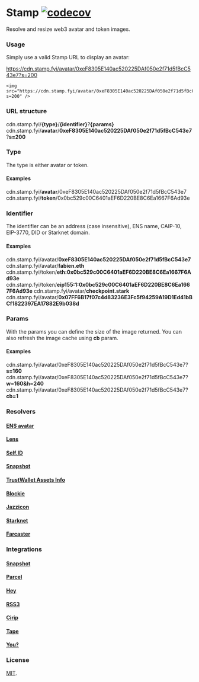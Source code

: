 # Stamp [![codecov](https://codecov.io/gh/snapshot-labs/stamp/branch/master/graph/badge.svg?token=N9IMKE41RA)](https://codecov.io/gh/snapshot-labs/stamp)

Resolve and resize web3 avatar and token images.

### Usage

Simply use a valid Stamp URL to display an avatar:

https://cdn.stamp.fyi/avatar/0xeF8305E140ac520225DAf050e2f71d5fBcC543e7?s=200

```
<img src="https://cdn.stamp.fyi/avatar/0xeF8305E140ac520225DAf050e2f71d5fBcC543e7?s=200" />
```

### URL structure

cdn.stamp.fyi/**{type}**/**{identifier}**?**{params}**  
cdn.stamp.fyi/**avatar**/**0xeF8305E140ac520225DAf050e2f71d5fBcC543e7**?**s=200**

### Type

The type is either avatar or token.

#### Examples

cdn.stamp.fyi/**avatar**/0xeF8305E140ac520225DAf050e2f71d5fBcC543e7  
cdn.stamp.fyi/**token**/0x0bc529c00C6401aEF6D220BE8C6Ea1667F6Ad93e

### Identifier

The identifier can be an address (case insensitive), ENS name, CAIP-10, EIP-3770, DID or Starknet domain.

#### Examples

cdn.stamp.fyi/avatar/**0xeF8305E140ac520225DAf050e2f71d5fBcC543e7**  
cdn.stamp.fyi/avatar/**fabien.eth**  
cdn.stamp.fyi/token/**eth:0x0bc529c00C6401aEF6D220BE8C6Ea1667F6Ad93e**  
cdn.stamp.fyi/token/**eip155:1:0x0bc529c00C6401aEF6D220BE8C6Ea1667F6Ad93e**
cdn.stamp.fyi/avatar/**checkpoint.stark**
cdn.stamp.fyi/avatar/**0x07FF6B17f07c4d83236E3Fc5f94259A19D1Ed41bBCf1822397EA17882E9b038d**

### Params

With the params you can define the size of the image returned. You can also refresh the image cache using **cb** param.

#### Examples

cdn.stamp.fyi/avatar/0xeF8305E140ac520225DAf050e2f71d5fBcC543e7?**s=160**
cdn.stamp.fyi/avatar/0xeF8305E140ac520225DAf050e2f71d5fBcC543e7?**w=160&h=240**
cdn.stamp.fyi/avatar/0xeF8305E140ac520225DAf050e2f71d5fBcC543e7?**cb=1**

### Resolvers

#### [ENS avatar](/src/resolvers/ens.ts)

#### [Lens](/src/resolvers/lens.ts)

#### [Self.ID](/src/resolvers/selfid.ts)

#### [Snapshot](/src/resolvers/snapshot.ts)

#### [TrustWallet Assets Info](/src/resolvers/trustwallet.ts)

#### [Blockie](/src/resolvers/blockie.ts)

#### [Jazzicon](/src/resolvers/jazzicon.ts)

#### [Starknet](/src/resolvers/starknet.ts)

#### [Farcaster](/src/resolvers/farcaster.ts)

### Integrations

#### [Snapshot](http://snapshot.org)

#### [Parcel](https://parcel.money)

#### [Hey](https://hey.xyz)

#### [RSS3](https://rss3.io)

#### [Cirip](https://cirip.io)

#### [Tape](https://tape.xyz)

#### [You?](https://github.com/snapshot-labs/stamp/edit/master/README.md)

### License

[MIT](LICENSE).
